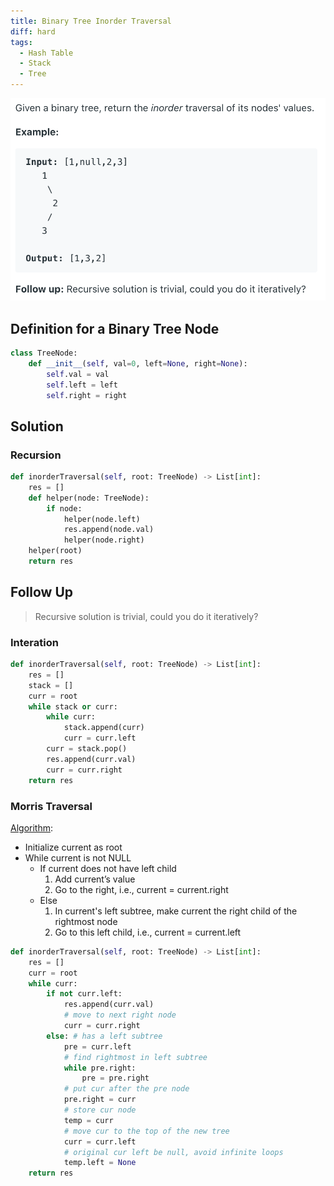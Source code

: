 ```yaml
---
title: Binary Tree Inorder Traversal
diff: hard
tags:
  - Hash Table
  - Stack
  - Tree
---
```


<img class="medium-zoom" src="/algo/binary-tree-inorder-traversal.png" alt="https://leetcode.com/problems/binary-tree-inorder-traversal">

## Definition for a Binary Tree Node

```py
class TreeNode:
    def __init__(self, val=0, left=None, right=None):
        self.val = val
        self.left = left
        self.right = right
```

## Solution

### Recursion

```py
def inorderTraversal(self, root: TreeNode) -> List[int]:
    res = []
    def helper(node: TreeNode):
        if node:
            helper(node.left)
            res.append(node.val)
            helper(node.right)
    helper(root)
    return res
```

## Follow Up

> Recursive solution is trivial, could you do it iteratively?

### Interation

```py
def inorderTraversal(self, root: TreeNode) -> List[int]:
    res = []
    stack = []
    curr = root
    while stack or curr:
        while curr:
            stack.append(curr)
            curr = curr.left
        curr = stack.pop()
        res.append(curr.val)
        curr = curr.right
    return res
```

### Morris Traversal

[Algorithm](https://stackoverflow.com/a/5506601/6421652):

- Initialize current as root
- While current is not NULL
  - If current does not have left child
    1. Add current’s value
    2. Go to the right, i.e., current = current.right
  - Else
    1. In current's left subtree, make current the right child of the rightmost node
    2. Go to this left child, i.e., current = current.left

```py
def inorderTraversal(self, root: TreeNode) -> List[int]:
    res = []
    curr = root
    while curr:
        if not curr.left:
            res.append(curr.val)
            # move to next right node
            curr = curr.right
        else: # has a left subtree
            pre = curr.left
            # find rightmost in left subtree
            while pre.right:
                pre = pre.right
            # put cur after the pre node
            pre.right = curr
            # store cur node
            temp = curr
            # move cur to the top of the new tree
            curr = curr.left
            # original cur left be null, avoid infinite loops
            temp.left = None
    return res
```
